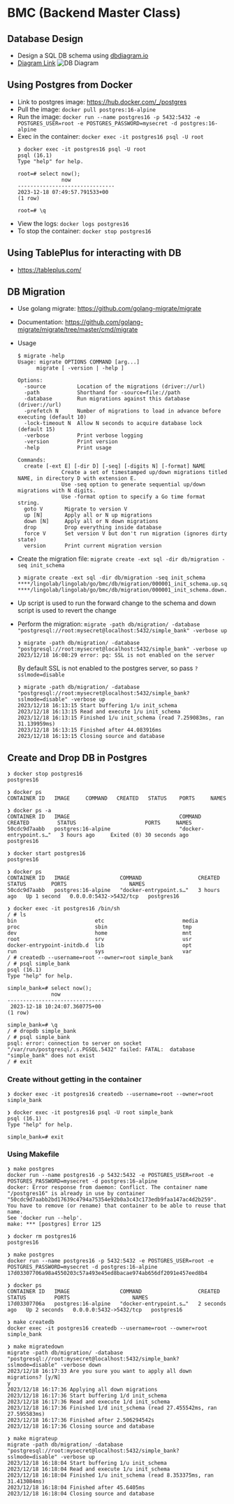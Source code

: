 # BMC (Backend Master Class)

## Database Design
- Design a SQL DB schema using [dbdiagram.io](https://dbdiagram.io/)
- [Diagram Link](https://dbdiagram.io/d/SimpleBank-657ff2e356d8064ca0366da0)
![DB Diagram](SimpleBank.png)

## Using Postgres from Docker
- Link to postgres image: https://hub.docker.com/_/postgres
- Pull the image: `docker pull postgres:16-alpine`
- Run the image: `docker run --name postgres16 -p 5432:5432 -e POSTGRES_USER=root -e POSTGRES_PASSWORD=mysecret -d postgres:16-alpine`
- Exec in the container: `docker exec -it postgres16 psql -U root`
  ```
  ❯ docker exec -it postgres16 psql -U root
  psql (16.1)
  Type "help" for help.

  root=# select now();
                now
  -------------------------------
  2023-12-18 07:49:57.791533+00
  (1 row)

  root=# \q
  ```
- View the logs: `docker logs postgres16`
- To stop the container: `docker stop postgres16`

## Using TablePlus for interacting with DB
- https://tableplus.com/

## DB Migration
- Use golang migrate: https://github.com/golang-migrate/migrate
- Documentation: https://github.com/golang-migrate/migrate/tree/master/cmd/migrate
- Usage

  ```
  $ migrate -help
  Usage: migrate OPTIONS COMMAND [arg...]
        migrate [ -version | -help ]

  Options:
    -source          Location of the migrations (driver://url)
    -path            Shorthand for -source=file://path
    -database        Run migrations against this database (driver://url)
    -prefetch N      Number of migrations to load in advance before executing (default 10)
    -lock-timeout N  Allow N seconds to acquire database lock (default 15)
    -verbose         Print verbose logging
    -version         Print version
    -help            Print usage

  Commands:
    create [-ext E] [-dir D] [-seq] [-digits N] [-format] NAME
                Create a set of timestamped up/down migrations titled NAME, in directory D with extension E.
                Use -seq option to generate sequential up/down migrations with N digits.
                Use -format option to specify a Go time format string.
    goto V       Migrate to version V
    up [N]       Apply all or N up migrations
    down [N]     Apply all or N down migrations
    drop         Drop everything inside database
    force V      Set version V but don't run migration (ignores dirty state)
    version      Print current migration version
  ```
- Create the migration file: `migrate create -ext sql -dir db/migration -seq init_schema`

  ```
  ❯ migrate create -ext sql -dir db/migration -seq init_schema
  ****/lingolab/lingolab/go/bmc/db/migration/000001_init_schema.up.sql
  ****/lingolab/lingolab/go/bmc/db/migration/000001_init_schema.down.sql
  ```
- Up script is used to run the forward change to the schema and down script is used to revert the change
- Perform the migration: `migrate -path db/migration/ -database "postgresql://root:mysecret@localhost:5432/simple_bank" -verbose up`

  ```
  ❯ migrate -path db/migration/ -database "postgresql://root:mysecret@localhost:5432/simple_bank" -verbose up
  2023/12/18 16:08:29 error: pq: SSL is not enabled on the server
  ```

  By default SSL is not enabled to the postgres server, so pass `?sslmode=disable`
  ```
  ❯ migrate -path db/migration/ -database "postgresql://root:mysecret@localhost:5432/simple_bank?sslmode=disable" -verbose up
  2023/12/18 16:13:15 Start buffering 1/u init_schema
  2023/12/18 16:13:15 Read and execute 1/u init_schema
  2023/12/18 16:13:15 Finished 1/u init_schema (read 7.259083ms, ran 31.139959ms)
  2023/12/18 16:13:15 Finished after 44.083916ms
  2023/12/18 16:13:15 Closing source and database
  ```

## Create and Drop DB in Postgres
```
❯ docker stop postgres16
postgres16

❯ docker ps
CONTAINER ID   IMAGE     COMMAND   CREATED   STATUS    PORTS     NAMES

❯ docker ps -a
CONTAINER ID   IMAGE                                   COMMAND                  CREATED         STATUS                      PORTS     NAMES
50cdc9d7aabb   postgres:16-alpine                      "docker-entrypoint.s…"   3 hours ago     Exited (0) 30 seconds ago             postgres16

❯ docker start postgres16
postgres16

❯ docker ps
CONTAINER ID   IMAGE                COMMAND                  CREATED       STATUS        PORTS                    NAMES
50cdc9d7aabb   postgres:16-alpine   "docker-entrypoint.s…"   3 hours ago   Up 1 second   0.0.0.0:5432->5432/tcp   postgres16

❯ docker exec -it postgres16 /bin/sh
/ # ls
bin                         etc                         media                       proc                        sbin                        tmp
dev                         home                        mnt                         root                        srv                         usr
docker-entrypoint-initdb.d  lib                         opt                         run                         sys                         var
/ # createdb --username=root --owner=root simple_bank
/ # psql simple_bank
psql (16.1)
Type "help" for help.

simple_bank=# select now();
              now
-------------------------------
 2023-12-18 10:24:07.360775+00
(1 row)

simple_bank=# \q
/ # dropdb simple_bank
/ # psql simple_bank
psql: error: connection to server on socket "/var/run/postgresql/.s.PGSQL.5432" failed: FATAL:  database "simple_bank" does not exist
/ # exit
```

### Create without getting in the container
```
❯ docker exec -it postgres16 createdb --username=root --owner=root simple_bank

❯ docker exec -it postgres16 psql -U root simple_bank
psql (16.1)
Type "help" for help.

simple_bank=# exit
```

### Using Makefile
```
❯ make postgres
docker run --name postgres16 -p 5432:5432 -e POSTGRES_USER=root -e POSTGRES_PASSWORD=mysecret -d postgres:16-alpine
docker: Error response from daemon: Conflict. The container name "/postgres16" is already in use by container "50cdc9d7aabb2bd17639c4794a75354e92b0a3c43c173edb9faa147ac4d2b259". You have to remove (or rename) that container to be able to reuse that name.
See 'docker run --help'.
make: *** [postgres] Error 125

❯ docker rm postgres16
postgres16

❯ make postgres
docker run --name postgres16 -p 5432:5432 -e POSTGRES_USER=root -e POSTGRES_PASSWORD=mysecret -d postgres:16-alpine
17d03307706a98a4550203c57a493e45ed8bacae974ab656df2091e457eed8b4

❯ docker ps
CONTAINER ID   IMAGE                COMMAND                  CREATED         STATUS         PORTS                    NAMES
17d03307706a   postgres:16-alpine   "docker-entrypoint.s…"   2 seconds ago   Up 2 seconds   0.0.0.0:5432->5432/tcp   postgres16

❯ make createdb
docker exec -it postgres16 createdb --username=root --owner=root simple_bank

❯ make migratedown
migrate -path db/migration/ -database "postgresql://root:mysecret@localhost:5432/simple_bank?sslmode=disable" -verbose down
2023/12/18 16:17:33 Are you sure you want to apply all down migrations? [y/N]
y
2023/12/18 16:17:36 Applying all down migrations
2023/12/18 16:17:36 Start buffering 1/d init_schema
2023/12/18 16:17:36 Read and execute 1/d init_schema
2023/12/18 16:17:36 Finished 1/d init_schema (read 27.455542ms, ran 27.595583ms)
2023/12/18 16:17:36 Finished after 2.506294542s
2023/12/18 16:17:36 Closing source and database

❯ make migrateup
migrate -path db/migration/ -database "postgresql://root:mysecret@localhost:5432/simple_bank?sslmode=disable" -verbose up
2023/12/18 16:18:04 Start buffering 1/u init_schema
2023/12/18 16:18:04 Read and execute 1/u init_schema
2023/12/18 16:18:04 Finished 1/u init_schema (read 8.353375ms, ran 31.413084ms)
2023/12/18 16:18:04 Finished after 45.6405ms
2023/12/18 16:18:04 Closing source and database
```
